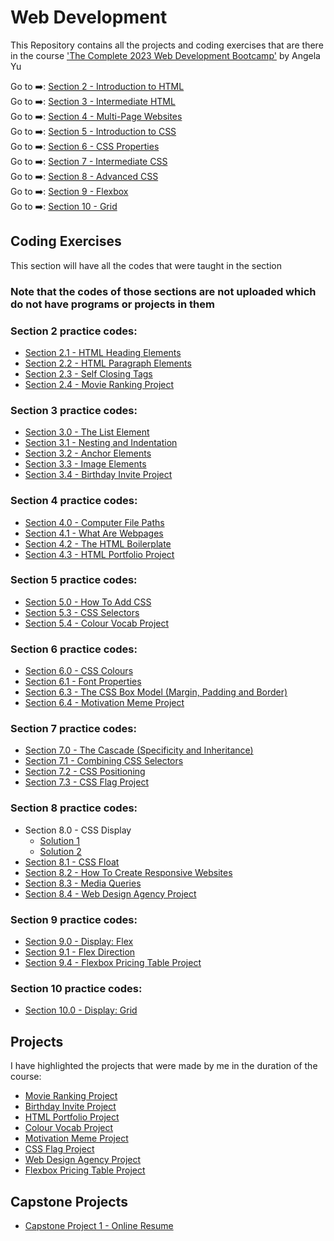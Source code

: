 # Web Development

This Repository contains all the projects and coding exercises that are there in the course ['The Complete 2023 Web Development Bootcamp'](https://www.udemy.com/course/the-complete-web-development-bootcamp/) by Angela Yu

Go to ➡️: [Section 2 - Introduction to HTML](./Section_02/)<br />
Go to ➡️: [Section 3 - Intermediate HTML](./Section_03/)<br />
Go to ➡️: [Section 4 - Multi-Page Websites](./Section_04/)<br />
Go to ➡️: [Section 5 - Introduction to CSS](./Section_05/)<br />
Go to ➡️: [Section 6 - CSS Properties](./Section_06/)<br />
Go to ➡️: [Section 7 - Intermediate CSS](./Section_07/)<br />
Go to ➡️: [Section 8 - Advanced CSS](./Section_08/)<br />
Go to ➡️: [Section 9 - Flexbox](./Section_09/)<br />
Go to ➡️: [Section 10 - Grid](./Section_10/)<br />

## Coding Exercises

This section will have all the codes that were taught in the section

### Note that the codes of those sections are not uploaded which do not have programs or projects in them

### Section 2 practice codes:

- [Section 2.1 - HTML Heading Elements](./Section_02/2.1_Heading_Element/index.html) <br />
- [Section 2.2 - HTML Paragraph Elements](./Section_02/2.2_Paragraph_Element/index.html) <br />
- [Section 2.3 - Self Closing Tags](./Section_02/2.3_Void_Elements/index.html) <br />
- [Section 2.4 - Movie Ranking Project](./Section_02/2.4_Movie_Ranking_Project/index.html) <br />

### Section 3 practice codes:

- [Section 3.0 - The List Element](./Section_03/3.0_List_Elements/index.html) <br />
- [Section 3.1 - Nesting and Indentation](./Section_03/3.1_Nesting_and_Indentation/index.html) <br />
- [Section 3.2 - Anchor Elements](./Section_03/3.2_Anchor_Elements/index.html) <br />
- [Section 3.3 - Image Elements](./Section_03/3.3_Image_Elements/index.html) <br />
- [Section 3.4 - Birthday Invite Project](./Section_03/3.4_Birthday_Invite_Project/index.html) <br />

### Section 4 practice codes:

- [Section 4.0 - Computer File Paths](./Section_04/4.0_File_Paths/Folder0/Folder3/index.html) <br />
- [Section 4.1 - What Are Webpages](./Section_04/4.1_Webpages/index.html) <br />
- [Section 4.2 - The HTML Boilerplate](./Section_04/4.2_HTML_Boiler_Plate/index.html) <br />
- [Section 4.3 - HTML Portfolio Project](./Section_04/4.3_HTML_Portfolio_Project/index.html) <br />

### Section 5 practice codes:

- [Section 5.0 - How To Add CSS](./Section_05/5.1_Adding_CSS/index.html) <br />
- [Section 5.3 - CSS Selectors](./Section_05/5.3_CSS_Selectors/index.html) <br />
- [Section 5.4 - Colour Vocab Project](./Section_05/5.4_Color_Vocab_Project/index.html) <br />

### Section 6 practice codes:

- [Section 6.0 - CSS Colours](./Section_06/6.0_CSS_Colors/index.html) <br />
- [Section 6.1 - Font Properties](./Section_06/6.1_Font_Properties/index.html) <br />
- [Section 6.3 - The CSS Box Model (Margin, Padding and Border)](./Section_06/6.3_CSS_Box_Model/index.html) <br />
- [Section 6.4 - Motivation Meme Project](./Section_06/6.4_Motivation_Meme_Project/index.html) <br />

### Section 7 practice codes:

- [Section 7.0 - The Cascade (Specificity and Inheritance)](./Section_07/7.0_CSS_Cascade/index.html) <br />
- [Section 7.1 - Combining CSS Selectors](./Section_07/7.1_Combining_Selectors/index.html) <br />
- [Section 7.2 - CSS Positioning](./Section_07/7.2_CSS_Positioning/index.html) <br />
- [Section 7.3 - CSS Flag Project](./Section_07/7.3_CSS_Flag_Project/index.html) <br />

### Section 8 practice codes:

- Section 8.0 - CSS Display
  - [Solution 1](./Section_08/8.0_CSS_Display/index_for_goal1.html) <br />
  - [Solution 2](./Section_08/8.0_CSS_Display/index_for_goal2.html) <br />
- [Section 8.1 - CSS Float](./Section_08/8.1_CSS_Float/index.html) <br />
- [Section 8.2 - How To Create Responsive Websites](./Section_08/8.2_Responsiveness/index.html) <br />
- [Section 8.3 - Media Queries](./Section_08/8.3_Media_Query/index.html) <br />
- [Section 8.4 - Web Design Agency Project](./Section_08/8.4_Web_Design_Agency_Project/index.html) <br />

### Section 9 practice codes:

- [Section 9.0 - Display: Flex](./Section_09/9.0_Display_Flex/index.html) <br />
- [Section 9.1 - Flex Direction](./Section_09/9.1_Flex_Direction/index.html) <br />
- [Section 9.4 - Flexbox Pricing Table Project](./Section_09/9.4_Flexbox_Pricing_Table_Project/index.html) <br />

### Section 10 practice codes:

- [Section 10.0 - Display: Grid](./Section_10/10.0_Display_Grid/index.html) <br />

## Projects

I have highlighted the projects that were made by me in the duration of the course:

- [Movie Ranking Project](./Section_02/2.4_Movie_Ranking_Project/index.html) <br />
- [Birthday Invite Project](./Section_03/3.4_Birthday_Invite_Project/index.html) <br />
- [HTML Portfolio Project](./Section_04/4.3_HTML_Portfolio_Project/index.html) <br />
- [Colour Vocab Project](./Section_05/5.4_Color_Vocab_Project/index.html) <br />
- [Motivation Meme Project](./Section_06/6.4_Motivation_Meme_Project/index.html) <br />
- [CSS Flag Project](./Section_07/7.3_CSS_Flag_Project/index.html) <br />
- [Web Design Agency Project](./Section_08/8.4_Web_Design_Agency_Project/index.html) <br />
- [Flexbox Pricing Table Project](./Section_09/9.4_Flexbox_Pricing_Table_Project/index.html) <br />

## Capstone Projects

- [Capstone Project 1 - Online Resume](./Capstone_Projects/Project_1/index.html) <br />

